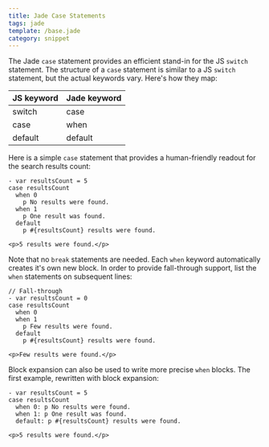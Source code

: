 ```yaml
---
title: Jade Case Statements
tags: jade
template: /base.jade
category: snippet
---
```


The Jade `case` statement provides an efficient stand-in for the JS `switch` statement. The structure of a `case` statement is similar to a JS `switch` statement, but the actual keywords vary. Here's how they map:

JS keyword | Jade keyword
--- | ---
switch | case
case | when
default | default

Here is a simple `case` statement that provides a human-friendly readout for the search results count:

```
- var resultsCount = 5
case resultsCount
  when 0
    p No results were found.
  when 1
    p One result was found.
  default
    p #{resultsCount} results were found.
```

```
<p>5 results were found.</p>
```

Note that no `break` statements are needed. Each `when` keyword automatically creates it's own new block. In order to provide fall-through support, list the `when` statements on subsequent lines:

```
// Fall-through
- var resultsCount = 0
case resultsCount
  when 0
  when 1
    p Few results were found.
  default
    p #{resultsCount} results were found.
```

```
<p>Few results were found.</p>
```

Block expansion can also be used to write more precise `when` blocks. The first example, rewritten with block expansion:

```
- var resultsCount = 5
case resultsCount
  when 0: p No results were found.
  when 1: p One result was found.
  default: p #{resultsCount} results were found.
```

```
<p>5 results were found.</p>
```
